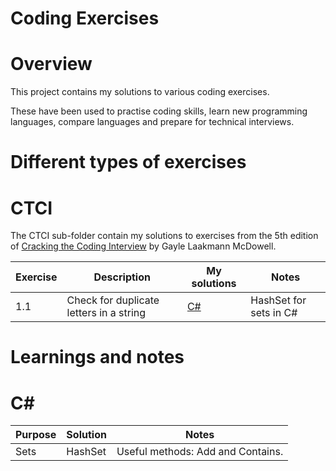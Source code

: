 # Coding Exercises

  # Overview

This project contains my solutions to various coding exercises.

These have been used to practise coding skills, learn new programming languages, compare languages and prepare for technical interviews.

# Different types of exercises

  # CTCI

The CTCI sub-folder contain my solutions to exercises from the 5th edition of [Cracking the Coding Interview](http://www.amazon.com/Cracking-Coding-Interview-Programming-Questions/dp/098478280X) by Gayle Laakmann McDowell.

| Exercise  | Description                              | My solutions  | Notes  |
| ---       | ---                                      | ---           | ---    |
| 1.1       | Check for duplicate letters in a string  | [C#](https://github.com/AndrewTweddle/CodingExercises/blob/master/CTCI/CSharp/AndrewTweddle.CodingExercises.CTCI/Chapter1/Exercise1_1.cs)  | HashSet<T> for sets in C# |


# Learnings and notes

  # C#

| Purpose  | Solution              | Notes                      |
| ---      | ---                   | ---                        | 
| Sets     | HashSet<T>            | Useful methods: Add and Contains. |

